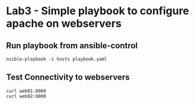 # Lab3 - Simple playbook to configure apache on webservers

## Run playbook from ansible-control 
```
nsible-playbook -i hosts playbook.yaml
```

## Test Connectivity to webservers
```
curl web01:8000
curl web02:8000
```
